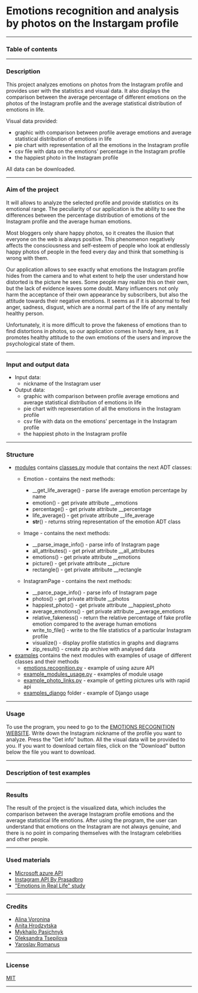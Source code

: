 # Emotions recognition and analysis by photos on the Instargam profile
***

### Table of contents
***

### Description
This project analyzes emotions on photos from the Instagram profile and provides user with the statistics and visual data. It also displays the comparison between the average 
percentage of different emotions on the photos of the Instagram profile and the average statistical distribution of emotions in life. 

Visual data provided:
* graphic with comparison between profile average emotions and average statistical distribution of emotions in life
* pie chart with representation of all the emotions in the Instagram profile
* csv file with data on the emotions' percentage in the Instagram profile
* the happiest photo in the Instagram profile

All data can be downloaded.

***

### Aim of the project
It will allows to analyze the selected profile and provide statistics on its emotional range. The peculiarity of our application is the ability to see the differences between the percentage distribution of emotions of the Instagram profile and the average human emotions.

Most bloggers only share happy photos, so it creates the illusion that everyone on the web is always positive. This phenomenon negatively affects the consciousness and self-esteem of people who look at endlessly happy photos of people in the feed every day and think that something is wrong with them.

Our application allows to see exactly what emotions the Instagram profile hides from the camera and to what extent to help the user understand how distorted is the picture he sees. Some people may realize this on their own, but the lack of evidence leaves some doubt. Many influencers not only harm the acceptance of their own appearance by subscribers, but also the attitude towards their negative emotions. It seems as if it is abnormal to feel anger, sadness, disgust, which are a normal part of the life of any mentally healthy person.

Unfortunately, it is more difficult to prove the fakeness of emotions than to find distortions in photos, so our application comes in handy here, as it promotes healthy attitude to the own emotions of the users and improve the psychological state of them.

***

### Input and output data
* Input data:
    * nickname of the Instagram user
* Output data:
    * graphic with comparison between profile average emotions and average statistical distribution of emotions in life
    * pie chart with representation of all the emotions in the Instagram profile
    * csv file with data on the emotions' percentage in the Instagram profile
    * the happiest photo in the Instagram profile

***

### Structure
* [modules](https://github.com/linvieson/emotions-recognition/tree/main/modules) contains [classes.py](https://github.com/linvieson/emotions-recognition/blob/main/modules/classes.py) module that contains the next ADT classes:
  * Emotion - contains the next methods:
    * __get_life_average() - parse life average emotion percentage by name
    * emotion() - get private attribute __emotions
    * percentage() - get private attribute __percentage
    * life_average() - get private attribute __life_average
    * __str__() - returns string representation of the emotion ADT class

  * Image - contains the next methods:
    * __parse_image_info() - parse info of Instagram page
    * all_attributes() -  get privat attribute __all_attributes
    * emotions() - get private attribute __emotions
    * picture() - get private attribute __picture
    * rectangle() - get private attribute __rectangle

  * InstagramPage - contains the next methods:
    * __parce_page_info() - parse info of Instagram page
    * photos() - get private attribute __photos
    * happiest_photo() - get private attribute __happiest_photo
    * average_emotions() - get private attribute __average_emotions
    * relative_fakeness() - return the relative percentage of fake profile emotion compared to the average human emotions
    * write_to_file() - write to the file statistics of a particular Instagram profile
    * visualize() - display profile statistics in graphs and diagrams
    * zip_result() - create zip archive with analysed data
* [examples](https://github.com/linvieson/emotions-recognition/tree/main/examples) contains the next modules with examples of usage of different classes and their methods
  * [emotions.recognition.py](https://github.com/linvieson/emotions-recognition/blob/main/examples/example_emotion_recognition.py) - example of using azure API
  * [example_modules_usage.py](https://github.com/linvieson/emotions-recognition/blob/main/examples/example_modules_usage.py) - examples of module usage
  * [example_photo_links.py](https://github.com/linvieson/emotions-recognition/blob/main/examples/example_photo_links.py) - example of getting pictures urls with rapid api
  * [examples_django](https://github.com/linvieson/emotions-recognition/tree/main/examples/example_django) folder - example of Django usage

***



### Usage
To use the program, you need to go to the [EMOTIONS RECOGNITION WEBSITE](). Write down the Instagram nickname of the profile you want to analyze.
Press the "Get info" button. All the visual data will be provided to you. If you want to download certain files, click on the "Download" button below the file you want to 
download.

***

### Description of test examples
***

### Results
The result of the project is the visualized data, which includes the comparison between the average Instagram profile emotions and the average statistical life emotions.
After using the program, the user can understand that emotions on the Instagram are not always genuine, and there is no point in comparing themselves with the Instagram 
celebrities and other people.

***

### Used materials
* [Microsoft azure API](https://azure.microsoft.com/en-us/services/cognitive-services/face/#overview)
* [Instagram API By Prasadbro](https://rapidapi.com/Prasadbro/api/instagram47?endpoint=apiendpoint_57bf9598-e085-4947-89ff-ba5e520c59d7)
* ["Emotions in Real Life" study](https://www.ncbi.nlm.nih.gov/pmc/articles/PMC4689475/)

***

### Credits
* [Alina Voronina](https://github.com/linvieson)
* [Anita Hrodzytska](https://github.com/caul1flower)
* [Mykhailo Pasichnyk](https://github.com/fox-flex)
* [Oleksandra Tsepilova](https://github.com/sasha-tsepilova)
* [Yaroslav Romanus](https://github.com/yarkoslav)

***

### License
[MIT](https://github.com/linvieson/emotions-recognition/blob/main/LICENSE)

***
